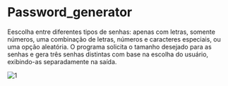 # Password_generator
Eescolha entre diferentes tipos de senhas: apenas com letras, somente números, uma combinação de letras, números e caracteres especiais, ou uma opção aleatória. O programa solicita o tamanho desejado para as senhas e gera três senhas distintas com base na escolha do usuário, exibindo-as separadamente na saída.

![1](https://github.com/nojirilucas/Password_generator/assets/103136574/45050657-6675-48e7-8bb7-ec376fa7ed89)
